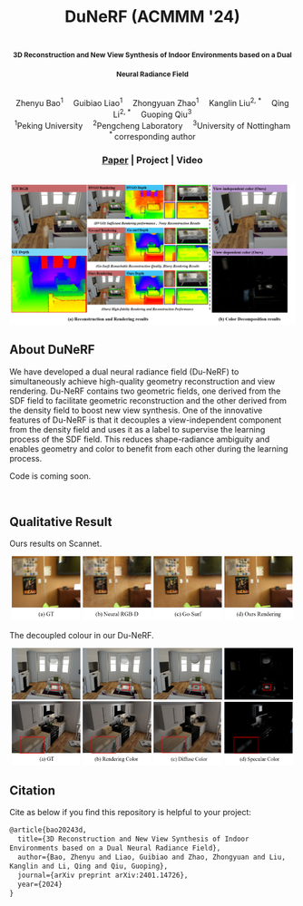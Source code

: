 <div align="center">

<h1> DuNeRF (ACMMM '24)

<span style="font-size: 12px;"> 3D Reconstruction and New View Synthesis of Indoor Environments based on a Dual Neural Radiance Field </span>

</h1>
 

<div>
    Zhenyu Bao<sup>1</sup>&emsp;
    Guibiao Liao<sup>1</sup>&emsp;
    Zhongyuan Zhao<sup>1</sup>&emsp;
    Kanglin Liu<sup>2, *</sup>&emsp;
    Qing Li<sup>2, *</sup>&emsp;
    Guoping Qiu<sup>3</sup>
</div>

<div>
    <sup>1</sup>Peking University&emsp;
    <sup>2</sup>Pengcheng Laboratory&emsp;
    <sup>3</sup>University of Nottingham
</div>

<div>
    <sup>* </sup>corresponding author
</div>

### [Paper](https://doi.org/10.48550/arXiv.2401.14726) | Project | Video

</div>

<br>

<img src="https://github.com/pcl3dv/DuNeRF/blob/main/images/teaser.png">

## About DuNeRF

We have developed a dual neural radiance field (Du-NeRF) to simultaneously achieve high-quality geometry reconstruction and view rendering. Du-NeRF contains two geometric fields, one derived from the SDF field to facilitate geometric reconstruction and the other derived from the density field to boost new view synthesis. One of the innovative features of Du-NeRF is that it decouples a view-independent component from the density field and uses it as a label to supervise the learning process of the SDF field. This reduces shape-radiance ambiguity and enables geometry and color to benefit from each other during the learning process.

Code is coming soon.

<br>

## Qualitative Result
Ours results on Scannet.
<p align="middle">
  <img src="https://github.com/pcl3dv/DuNeRF/blob/main/images/fig01.png" width="24%" />
  <img src="https://github.com/pcl3dv/DuNeRF/blob/main/images/fig02.png" width="24%" />
  <img src="https://github.com/pcl3dv/DuNeRF/blob/main/images/fig03.png" width="24%" />
  <img src="https://github.com/pcl3dv/DuNeRF/blob/main/images/fig04.png" width="24%" />
</p>

The decoupled colour in our Du-NeRF.
<p align="middle">
  <img src="https://github.com/pcl3dv/DuNeRF/blob/main/images/fig11.png" width="24%" />
  <img src="https://github.com/pcl3dv/DuNeRF/blob/main/images/fig12.png" width="24%" />
  <img src="https://github.com/pcl3dv/DuNeRF/blob/main/images/fig13.png" width="24%" />
  <img src="https://github.com/pcl3dv/DuNeRF/blob/main/images/fig14.png" width="24%" />
  <img src="https://github.com/pcl3dv/DuNeRF/blob/main/images/fig31.png" width="24%" />
  <img src="https://github.com/pcl3dv/DuNeRF/blob/main/images/fig32.png" width="24%" />
  <img src="https://github.com/pcl3dv/DuNeRF/blob/main/images/fig33.png" width="24%" />
  <img src="https://github.com/pcl3dv/DuNeRF/blob/main/images/fig34.png" width="24%" />
</p>

## Citation
Cite as below if you find this repository is helpful to your project:
```
@article{bao20243d,
  title={3D Reconstruction and New View Synthesis of Indoor Environments based on a Dual Neural Radiance Field},
  author={Bao, Zhenyu and Liao, Guibiao and Zhao, Zhongyuan and Liu, Kanglin and Li, Qing and Qiu, Guoping},
  journal={arXiv preprint arXiv:2401.14726},
  year={2024}
}
```
